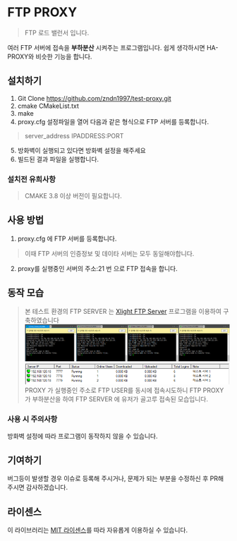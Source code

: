# FTP PROXY

> FTP 로드 밸런서 입니다.

여러 FTP 서버에 접속을 **부하분산** 시켜주는 프로그램입니다.
쉽게 생각하시면 HA-PROXY와 비슷한 기능을 합니다.

## 설치하기
1. Git Clone https://github.com/zndn1997/test-proxy.git
2. cmake CMakeList.txt
3. make
4. proxy.cfg 설정파일을 열어 다음과 같은 형식으로 FTP 서버를 등록합니다.
> server_address IPADDRESS:PORT
5. 방화벽이 실행되고 있다면 방화벽 설정을 해주세요
6. 빌드된 결과 파일을 실행합니다.

### 설치전 유희사항
> CMAKE 3.8 이상 버전이 필요합니다.

## 사용 방법
1. proxy.cfg 에 FTP 서버를 등록합니다.
> 이때 FTP 서버의 인증정보 및 데이타 서버는 모두 동일해야합니다.
2. proxy를 실행중인 서버의 주소:21 번 으로 FTP 접속을 합니다.

## 동작 모습
> 본 테스트 환경의 FTP SERVER 는 [Xlight FTP Server](https://www.xlightftpd.com) 프로그램을 이용하여 구축하였습니다
![PROXY 가 실행중인 주소로 FTP USER를 동시에 접속시도하는 모습입니다.](./image/proxy1.png)
![부하분산이 적용되어 FTP SERVER 에 유저가 골고루 접속된 모습입니다.](./image/proxy2.png)
PROXY 가 실행중인 주소로 FTP USER를 동시에 접속시도하니 FTP PROXY 가 부하분산을 하여 FTP SERVER 에 유저가 골고루 접속된 모습입니다.


### 사용 시 주의사항
방화벽 설정에 따라 프로그램이 동작하지 않을 수 있습니다.

## 기여하기
버그등이 발생할 경우 이슈로 등록해 주시거나, 문제가 되는 부분을 수정하신 후 PR해 주시면 감사하겠습니다.

## 라이센스
이 라이브러리는 [MIT 라이센스](https://github.com/zndn1997/test-proxy/blob/master/LICENSE)를 따라 자유롭게 이용하실 수 있습니다.

